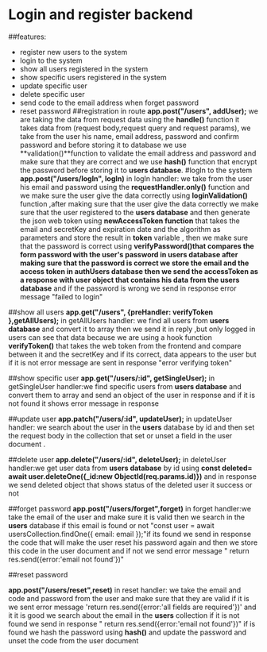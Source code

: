 # Login and register backend 
##features:
* register new users to the system
* login to the system
* show all users registered in the system
* show specific users registered in the system
* update specific user 
* delete specific user
* send code to the email address when forget password
* reset password
##registration
in route **app.post("/users",  addUser);**
we are taking the data from request data using the **handle()** function it takes data from (request body,request query and request params), we take from the user his name, email address, password and confirm password and before storing it to database we use **validation()**function to validate the email address and password and make sure that they are correct and we use **hash()** function that encrypt the password before storing it to **users database**.
#logIn to the system
**app.post("/users/logIn", logIn)**
in logIn handler:
we take from the user his email and password using the **requestHandler.only()** function and we make sure the user give the data correctly using **loginValidation()** function ,after making sure that the user give the data correctly we make sure that the user registered to the **users database** and then generate the json web token using **newAccessToken function** that takes the email and secretKey and expiration date and the algorithm as parameters and store the result in **token**
variable , then we make sure that the password is correct using **verifyPassword()**that compares the form password with the user's password **in users database** after making sure that the password is correct we store the email and the access token in **authUsers database**  then we send the accessToken as a response with user object that contains his data from the** users database** and if the password is wrong we send in response error message "failed to login"

##show all users
**app.get("/users", {preHandler: verifyToken },getAllUsers);**
in getAllUsers handler: 
we find all users from **users database** and convert it to array
then we send it in reply ,but only logged in users can see that data because we are using a hook function **verifyToken()** that 
takes the web token from the frontend and compare between it and the secretKey and if its correct, data appears to the user but if it is not error message are sent in response "error verifying token"


##show specific user
**app.get("/users/:id", getSingleUser);**
in getSingleUser handler:we find specific users from **users database** and convert them to array and send an object of the user in response and if it is not found it shows error message in response 

##update user
**app.patch("/users/:id", updateUser);**
in updateUser handler: we search about the user in the **users** database by id and then set the request body in the collection
that set or unset a field in the user document .




##delete user
**app.delete("/users/:id", deleteUser);**
in deleteUser handler:we get user data from **users database** 
by id using **const deleted=  await user.deleteOne({_id:new ObjectId(req.params.id)})** and in response we send deleted object that shows status of the deleted user it success or not 


##forget password
**app.post("/users/forget",forget)**
in forget handler:we take the email of the user and make sure it is valid then we search in the **users** database if this email is found or not "const user = await usersCollection.findOne({ email: email });"if its found we send in response the code that will make the user reset his password again and then we store this code in the user document  and if not we send error message 
"   return res.send({error:'email not found'})"


##reset password

**app.post("/users/reset",reset)**
in reset handler: we take the email and code and password from the user and make sure that they are valid if it is we sent error message  'return res.send({error:'all fields are required'})'
and it it is good we search about the email in the **users** collection if it is not found we send in response "       return res.send({error:'email not found'})"
if is found we hash the password using **hash()** and update the password and unset the code from the user document
